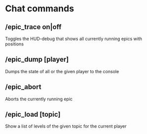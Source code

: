 
# Chat commands

## /epic_trace on|off

Toggles the HUD-debug that shows all currently running epics with positions

## /epic_dump [player]

Dumps the state of all or the given player to the console

## /epic_abort

Aborts the currently running epic

## /epic_load [topic]

Show a list of levels of the given topic for the current player
